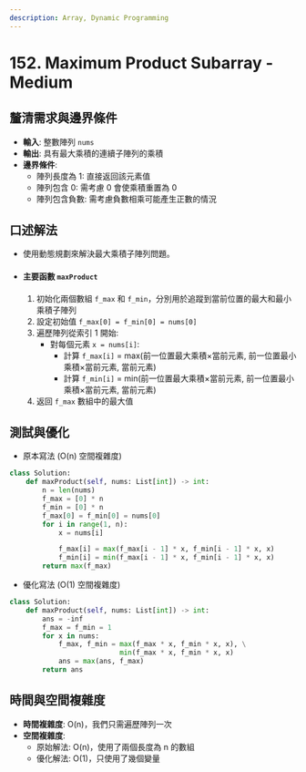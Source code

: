 ```yaml
---
description: Array, Dynamic Programming
---
```


# 152. Maximum Product Subarray - Medium

## 釐清需求與邊界條件

* **輸入**: 整數陣列 `nums`
* **輸出**: 具有最大乘積的連續子陣列的乘積
* **邊界條件**:
  * 陣列長度為 1: 直接返回該元素值
  * 陣列包含 0: 需考慮 0 會使乘積重置為 0
  * 陣列包含負數: 需考慮負數相乘可能產生正數的情況

## 口述解法

* 使用動態規劃來解決最大乘積子陣列問題。
* #### 主要函數 `maxProduct`
  1. 初始化兩個數組 `f_max` 和 `f_min`，分別用於追蹤到當前位置的最大和最小乘積子陣列
  2. 設定初始值 `f_max[0] = f_min[0] = nums[0]`
  3. 遍歷陣列從索引 1 開始:
     * 對每個元素 `x = nums[i]`:
       * 計算 `f_max[i]` = max(前一位置最大乘積×當前元素, 前一位置最小乘積×當前元素, 當前元素)
       * 計算 `f_min[i]` = min(前一位置最大乘積×當前元素, 前一位置最小乘積×當前元素, 當前元素)
  4. 返回 `f_max` 數組中的最大值

## 測試與優化

* 原本寫法 (O(n) 空間複雜度)

```python
class Solution:
    def maxProduct(self, nums: List[int]) -> int:
        n = len(nums)
        f_max = [0] * n
        f_min = [0] * n
        f_max[0] = f_min[0] = nums[0]
        for i in range(1, n):
            x = nums[i]

            f_max[i] = max(f_max[i - 1] * x, f_min[i - 1] * x, x)
            f_min[i] = min(f_max[i - 1] * x, f_min[i - 1] * x, x)
        return max(f_max)

```

* 優化寫法 (O(1) 空間複雜度)

```python
class Solution:
    def maxProduct(self, nums: List[int]) -> int:
        ans = -inf 
        f_max = f_min = 1
        for x in nums:
            f_max, f_min = max(f_max * x, f_min * x, x), \
                           min(f_max * x, f_min * x, x)
            ans = max(ans, f_max)
        return ans
```

## 時間與空間複雜度

* **時間複雜度**: O(n)，我們只需遍歷陣列一次
* **空間複雜度**:
  * 原始解法: O(n)，使用了兩個長度為 n 的數組
  * 優化解法: O(1)，只使用了幾個變量
